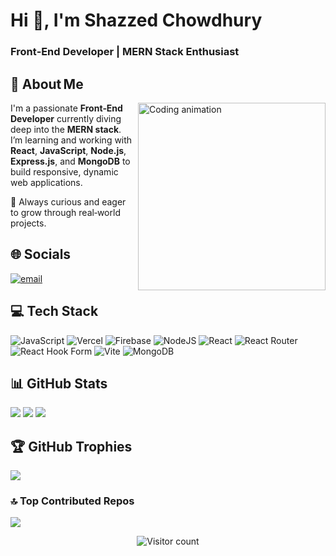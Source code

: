 <h1 align="left">Hi&nbsp;👋, I'm <strong>Shazzed Chowdhury</strong></h1>
<h3 align="left">Front‑End Developer&nbsp;| MERN Stack Enthusiast</h3>

## 💫 About Me
<div align="left">

<img align="right" width="300" alt="Coding animation" src="https://camo.githubusercontent.com/2366b34bb903c09617990fb5fff4622f3e941349e846ddb7e73df872a9d21233/68747470733a2f2f63646e2e6472696262626c652e636f6d2f75736572732f3733303730332f73637265656e73686f74732f363538313234332f6176656e746f2e676966"/>

I'm a passionate **Front‑End Developer** currently diving deep into the **MERN stack**.  
I’m learning and working with **React**, **JavaScript**, **Node.js**, **Express.js**, and **MongoDB** to build responsive, dynamic web applications.  

🚀  Always curious and eager to grow through real‑world projects.

</div>

## 🌐 Socials
[![email](https://img.shields.io/badge/Email-D14836?logo=gmail&logoColor=white)](mailto:shazzed7656@gmail.com)

## 💻 Tech Stack
![JavaScript](https://img.shields.io/badge/javascript-%23323330.svg?style=for-the-badge&logo=javascript&logoColor=%23F7DF1E)
![Vercel](https://img.shields.io/badge/vercel-%23000000.svg?style=for-the-badge&logo=vercel&logoColor=white)
![Firebase](https://img.shields.io/badge/firebase-%23039BE5.svg?style=for-the-badge&logo=firebase)
![NodeJS](https://img.shields.io/badge/node.js-6DA55F?style=for-the-badge&logo=node.js&logoColor=white)
![React](https://img.shields.io/badge/react-%2320232a.svg?style=for-the-badge&logo=react&logoColor=%2361DAFB)
![React Router](https://img.shields.io/badge/React_Router-CA4245?style=for-the-badge&logo=react-router&logoColor=white)
![React Hook Form](https://img.shields.io/badge/React%20Hook%20Form-%23EC5990.svg?style=for-the-badge&logo=reacthookform&logoColor=white)
![Vite](https://img.shields.io/badge/vite-%23646CFF.svg?style=for-the-badge&logo=vite&logoColor=white)
![MongoDB](https://img.shields.io/badge/MongoDB-%234ea94b.svg?style=for-the-badge&logo=mongodb&logoColor=white)

## 📊 GitHub Stats
![](https://github-readme-stats.vercel.app/api?username=ShazzedChowdhury&theme=merko&hide_border=true&include_all_commits=true&count_private=true)
![](https://nirzak-streak-stats.vercel.app/?user=ShazzedChowdhury&theme=merko&hide_border=true)
![](https://github-readme-stats.vercel.app/api/top-langs/?username=ShazzedChowdhury&theme=merko&hide_border=true&layout=compact)

## 🏆 GitHub Trophies
![](https://github-profile-trophy.vercel.app/?username=ShazzedChowdhury&theme=radical&no-frame=true&no-bg=false&margin-w=4)

### 🔝 Top Contributed Repos
![](https://github-contributor-stats.vercel.app/api?username=ShazzedChowdhury&limit=5&theme=merko&combine_all_yearly_contributions=true)

<p align="center">
  <img src="https://visitcount.itsvg.in/api?id=ShazzedChowdhury&icon=2&color=0" alt="Visitor count"/>
</p>
